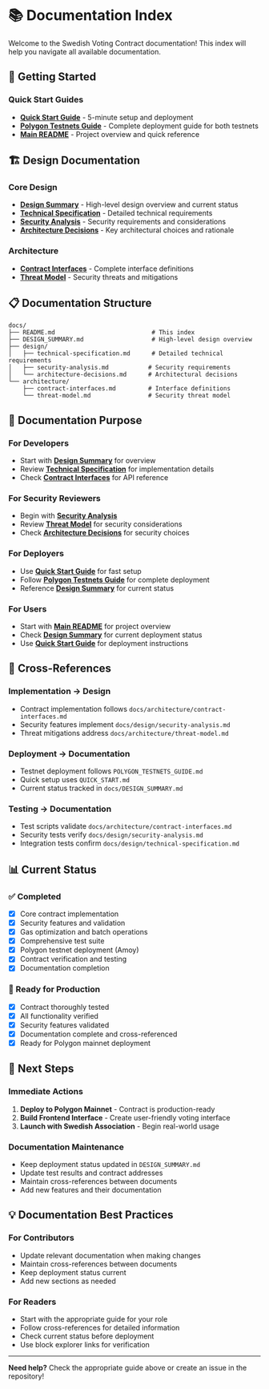 # 📚 Documentation Index

Welcome to the Swedish Voting Contract documentation! This index will help you navigate all available documentation.

## 🚀 **Getting Started**

### **Quick Start Guides**

- **[Quick Start Guide](../QUICK_START.md)** - 5-minute setup and deployment
- **[Polygon Testnets Guide](../POLYGON_TESTNETS_GUIDE.md)** - Complete deployment guide for both testnets
- **[Main README](../README.md)** - Project overview and quick reference

## 🏗️ **Design Documentation**

### **Core Design**

- **[Design Summary](DESIGN_SUMMARY.md)** - High-level design overview and current status
- **[Technical Specification](design/technical-specification.md)** - Detailed technical requirements
- **[Security Analysis](design/security-analysis.md)** - Security requirements and considerations
- **[Architecture Decisions](design/architecture-decisions.md)** - Key architectural choices and rationale

### **Architecture**

- **[Contract Interfaces](architecture/contract-interfaces.md)** - Complete interface definitions
- **[Threat Model](architecture/threat-model.md)** - Security threats and mitigations

## 📋 **Documentation Structure**

```
docs/
├── README.md                           # This index
├── DESIGN_SUMMARY.md                   # High-level design overview
├── design/
│   ├── technical-specification.md      # Detailed technical requirements
│   ├── security-analysis.md           # Security requirements
│   └── architecture-decisions.md      # Architectural decisions
└── architecture/
    ├── contract-interfaces.md         # Interface definitions
    └── threat-model.md                # Security threat model
```

## 🎯 **Documentation Purpose**

### **For Developers**

- Start with **[Design Summary](DESIGN_SUMMARY.md)** for overview
- Review **[Technical Specification](design/technical-specification.md)** for implementation details
- Check **[Contract Interfaces](architecture/contract-interfaces.md)** for API reference

### **For Security Reviewers**

- Begin with **[Security Analysis](design/security-analysis.md)**
- Review **[Threat Model](architecture/threat-model.md)** for security considerations
- Check **[Architecture Decisions](design/architecture-decisions.md)** for security choices

### **For Deployers**

- Use **[Quick Start Guide](../QUICK_START.md)** for fast setup
- Follow **[Polygon Testnets Guide](../POLYGON_TESTNETS_GUIDE.md)** for complete deployment
- Reference **[Design Summary](DESIGN_SUMMARY.md)** for current status

### **For Users**

- Start with **[Main README](../README.md)** for project overview
- Check **[Design Summary](DESIGN_SUMMARY.md)** for current deployment status
- Use **[Quick Start Guide](../QUICK_START.md)** for deployment instructions

## 🔗 **Cross-References**

### **Implementation → Design**

- Contract implementation follows `docs/architecture/contract-interfaces.md`
- Security features implement `docs/design/security-analysis.md`
- Threat mitigations address `docs/architecture/threat-model.md`

### **Deployment → Documentation**

- Testnet deployment follows `POLYGON_TESTNETS_GUIDE.md`
- Quick setup uses `QUICK_START.md`
- Current status tracked in `docs/DESIGN_SUMMARY.md`

### **Testing → Documentation**

- Test scripts validate `docs/architecture/contract-interfaces.md`
- Security tests verify `docs/design/security-analysis.md`
- Integration tests confirm `docs/design/technical-specification.md`

## 📊 **Current Status**

### **✅ Completed**

- [x] Core contract implementation
- [x] Security features and validation
- [x] Gas optimization and batch operations
- [x] Comprehensive test suite
- [x] Polygon testnet deployment (Amoy)
- [x] Contract verification and testing
- [x] Documentation completion

### **🚀 Ready for Production**

- [x] Contract thoroughly tested
- [x] All functionality verified
- [x] Security features validated
- [x] Documentation complete and cross-referenced
- [x] Ready for Polygon mainnet deployment

## 🎯 **Next Steps**

### **Immediate Actions**

1. **Deploy to Polygon Mainnet** - Contract is production-ready
2. **Build Frontend Interface** - Create user-friendly voting interface
3. **Launch with Swedish Association** - Begin real-world usage

### **Documentation Maintenance**

- Keep deployment status updated in `DESIGN_SUMMARY.md`
- Update test results and contract addresses
- Maintain cross-references between documents
- Add new features and their documentation

## 💡 **Documentation Best Practices**

### **For Contributors**

- Update relevant documentation when making changes
- Maintain cross-references between documents
- Keep deployment status current
- Add new sections as needed

### **For Readers**

- Start with the appropriate guide for your role
- Follow cross-references for detailed information
- Check current status before deployment
- Use block explorer links for verification

---

**Need help?** Check the appropriate guide above or create an issue in the repository!
